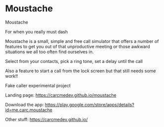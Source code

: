 # Moustache

Moustache

For when you really must dash

Moustache is a small, simple and free call simulator that offers a number of features to get you out of that unproductive meeting or those awkward situations we all too often find ourselves in.

Select from your contacts, pick a ring tone, set a delay until the call

Also a feature to start a call from the lock screen but that still needs some work!!




Fake caller experimental project

Landing page: https://carcmedev.github.io/moustache

Download the app: https://play.google.com/store/apps/details?id=me.carc.moustache

Other stuff: https://carcmedev.github.io/

